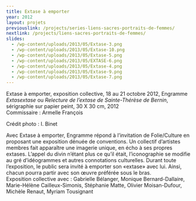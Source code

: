 ```yaml
---
title: Extase à emporter
year: 2012
layout: projets
previouslink: /projects/series-liens-sacres-portraits-de-femmes/
nextlink: /projects/liens-sacres-portraits-de-femmes/
slides:
  - /wp-content/uploads/2013/05/Extase-3.png
  - /wp-content/uploads/2013/05/Extase-10.png
  - /wp-content/uploads/2013/05/Extase-5.png
  - /wp-content/uploads/2013/05/EXTASE-6.png
  - /wp-content/uploads/2013/05/Extase-4.png
  - /wp-content/uploads/2013/05/Extase-9.png
  - /wp-content/uploads/2013/05/Extase-7.png
---
```

<p>Extase à emporter, exposition collective, 18 au 21 octobre 2012, Engramme<br />
<em>Extasextase</em> ou  <em>Relecture de l&rsquo;extase de Sainte-Thérèse de Bernin</em>,<br />
sérigraphie sur papier peint, 30 X 30 cm, 2012<br />
Commissaire : Armelle François</p>
<p>Crédit photo : I. Binet<br />
<div class="one_half"><p>
Avec Extase à emporter, Engramme répond à l&rsquo;invitation de Folie/Culture en proposant une exposition dénuée de conventions. Un collectif d&rsquo;artistes membres fait apparaître une imagerie unique, en écho à ses propres extases. L&rsquo;appel du divin n&rsquo;étant plus ce qu&rsquo;il était, l&rsquo;iconographie se modifie au gré d&rsquo;idéogrammes et autres connotations culturelles. Durant toute l&rsquo;exposition, le public sera invité à emporter son «extase» avec lui. Ainsi, chacun pourra partir avec son œuvre préférée sous le bras.<br />
Exposition collective avec : Gabrielle Bélanger, Monique Bernard-Dallaire, Marie-Hélène Cailleux-Simonis, Stéphanie Matte, Olivier Moisan-Dufour, Michèle Renaut, Myriam Tousignant</p>
</div>
